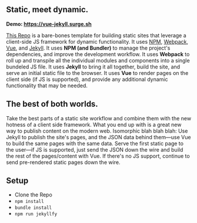 ## Static, meet dynamic.

**Demo: https://vue-jekyll.surge.sh**

[This Repo](https://github.com/BryanSchuetz/vue-jekyll) is a bare-bones template for building static sites that leverage a client-side JS framework for dynamic functionality. It uses [NPM](https://www.npmjs.com/), [Webpack](https://webpack.js.org), [Vue](https://vuejs.org), and [Jekyll](https://jekyllrb.com). It uses **NPM (and Bundler)** to manage the project's dependencies, and improve the development workflow. It uses **Webpack** to roll up and transpile all the individual modules and components into a single bundeled JS file. It uses **Jekyll** to bring it all together, build the site, and serve an initial static file to the browser. It uses **Vue** to render pages on the client side (if JS is supported), and provide any additional dynamic functionality that may be needed.

## The best of both worlds.

Take the best parts of a static site workflow and combine them with the new hotness of a client side framework. What you end up with is a great new way to publish content on the modern web. Isomorphic blah blah blah: Use Jekyll to publish the site's pages, and the JSON data behind them—use Vue to build the same pages with the same data. Serve the first static page to the user—if JS is supported, just send the JSON down the wire and build the rest of the pages/content with Vue. If there's no JS support, continue to send pre-rendered static pages down the wire.

## Setup

* Clone the Repo
* `npm install`
* `bundle install`
* `npm run jekyllfy`

